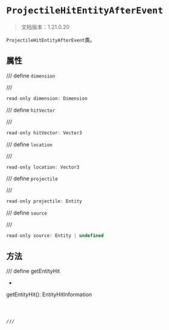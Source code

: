# `ProjectileHitEntityAfterEvent`

> 文档版本：1.21.0.20

`ProjectileHitEntityAfterEvent`类。

## 属性

/// define
`dimension`


///

```js
read-only dimension: Dimension
```


/// define
`hitVector`


///

```js
read-only hitVector: Vector3
```


/// define
`location`


///

```js
read-only location: Vector3
```


/// define
`projectile`


///

```js
read-only projectile: Entity
```


/// define
`source`


///

```js
read-only source: Entity | undefined
```


## 方法

/// define
getEntityHit

- ```js
getEntityHit(): EntityHitInformation
```



///

